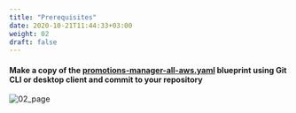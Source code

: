 ```yaml
---
title: "Prerequisites"
date: 2020-10-21T11:44:33+03:00
weight: 02
draft: false
---
```


#### Make a copy of the [promotions-manager-all-aws.yaml](https://github.com/QualiSystemsLab/aws-workshop-torque/blob/master/blueprints/promotions-manager-all-aws-dev.yaml) blueprint using Git CLI or desktop client and commit to your repository

![02_page](/images/module4/02_page.png)
